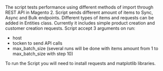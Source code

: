 The script tests performance using different methods of import through REST API in Magento 2. Script sends different amount of items to Sync, Async and Bulk endpoints. Different types of items and requests can be added in Entities class. Currently it includes simple product creation and customer creation requests. 
Script accept 3 arguments on run:
- host
- tocken to send API calls
- max_batch_size (several runs will be done with items amount from 1 to max_batch_size with step 10)

To run the Script you will need to install requests and matplotlib libraries.
